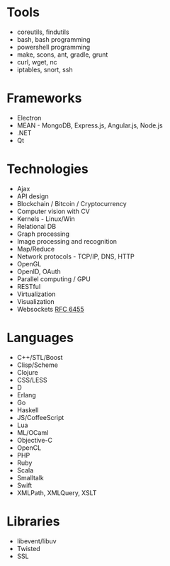 # Tools
* coreutils, findutils
* bash, bash programming
* powershell programming
* make, scons, ant, gradle, grunt
* curl, wget, nc
* iptables, snort, ssh

# Frameworks
* Electron
* MEAN - MongoDB, Express.js, Angular.js, Node.js
* .NET
* Qt

# Technologies
* Ajax
* API design
* Blockchain / Bitcoin / Cryptocurrency
* Computer vision with CV
* Kernels - Linux/Win
* Relational DB
* Graph processing
* Image processing and recognition
* Map/Reduce
* Network protocols - TCP/IP, DNS, HTTP
* OpenGL
* OpenID, OAuth
* Parallel computing / GPU
* RESTful
* Virtualization
* Visualization
* Websockets [RFC 6455](http://tools.ietf.org/html/rfc6455)


# Languages
* C++/STL/Boost
* Clisp/Scheme
* Clojure
* CSS/LESS
* D
* Erlang
* Go
* Haskell
* JS/CoffeeScript
* Lua
* ML/OCaml
* Objective-C
* OpenCL
* PHP
* Ruby
* Scala
* Smalltalk
* Swift
* XMLPath, XMLQuery, XSLT


# Libraries
* libevent/libuv
* Twisted
* SSL




